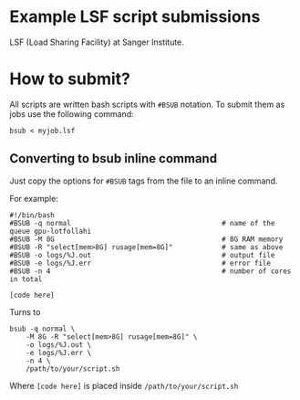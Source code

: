 # Example LSF script submissions

LSF (Load Sharing Facility) at Sanger Institute.


# How to submit?

All scripts are written bash scripts with `#BSUB` notation. To submit them as jobs use the following command:

```
bsub < myjob.lsf
```

## Converting to bsub inline command

Just copy the options for `#BSUB` tags from the file to an inline command.

For example:
```
#!/bin/bash
#BSUB -q normal                                     # name of the queue gpu-lotfollahi
#BSUB -M 8G                                         # 8G RAM memory
#BSUB -R "select[mem>8G] rusage[mem=8G]"            # same as above
#BSUB -o logs/%J.out                                # output file
#BSUB -e logs/%J.err                                # error file
#BSUB -n 4                                          # number of cores in total

[code here]
```

Turns to
```
bsub -q normal \
    -M 8G -R "select[mem>8G] rusage[mem=8G]" \
    -o logs/%J.out \
    -e logs/%J.err \
    -n 4 \
    /path/to/your/script.sh
```

Where `[code here]` is placed inside `/path/to/your/script.sh`